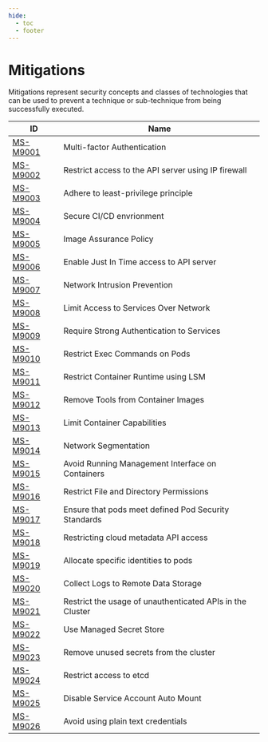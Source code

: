 ```yaml
---
hide:
  - toc
  - footer
---
```


# Mitigations

Mitigations represent security concepts and classes of technologies that can be used to prevent a technique or sub-technique from being successfully executed.

|ID|Name|
|--|----|
|[MS-M9001](./MS-M9001%20Multi-factor%20Authentication.md)|Multi-factor Authentication|
|[MS-M9002](./MS-M9002%20Restrict%20access%20to%20the%20API%20server%20using%20IP%20firewall.md)|Restrict access to the API server using IP firewall|
|[MS-M9003](./MS-M9003%20Adhere%20to%20least-privilege%20principle.md)|Adhere to least-privilege principle|
|[MS-M9004](./MS-M9004%20Secure%20CI%20CD%20environment.md)|Secure CI/CD envrionment|
|[MS-M9005](./MS-M9005/index.md)|Image Assurance Policy|
|[MS-M9006](./MS-M9006%20Enable%20Just%20In%20Time%20access%20to%20API%20server.md)|Enable Just In Time access to API server|
|[MS-M9007](./MS-M9007%20Network%20Intrusion%20Prevention.md)|Network Intrusion Prevention|
|[MS-M9008](./MS-M9008%20Limit%20Access%20to%20Services%20Over%20Network.md)|Limit Access to Services Over Network|
|[MS-M9009](./MS-M9009%20Require%20Strong%20Authentication%20to%20Services.md)|Require Strong Authentication to Services|
|[MS-M9010](./MS-M9010%20Restrict%20Exec%20Commands%20on%20Pods.md)|Restrict Exec Commands on Pods|
|[MS-M9011](./MS-M9011%20Restrict%20Container%20Runtime%20using%20LSM.md)|Restrict Container Runtime using LSM|
|[MS-M9012](./MS-M9012%20Remove%20Tools%20from%20Container%20Images.md)|Remove Tools from Container Images|
|[MS-M9013](./MS-M9013%20Limit%20Container%20Capabilities.md)|Limit Container Capabilities|
|[MS-M9014](./MS-M9014%20Network%20Segmentation.md)|Network Segmentation|
|[MS-M9015](./MS-M9015%20Avoid%20Running%20Management%20Interface%20on%20Containers.md)|Avoid Running Management Interface on Containers|
|[MS-M9016](./MS-M9016%20Restrict%20File%20and%20Directory%20Permissions.md)|Restrict File and Directory Permissions|
|[MS-M9017](./MS-M9017%20Ensure%20that%20pods%20meet%20defined%20Pod%20Security%20Standards.md)|Ensure that pods meet defined Pod Security Standards|
|[MS-M9018](./MS-M9018%20Restricting%20cloud%20metadata%20API%20access.md)|Restricting cloud metadata API access|
|[MS-M9019](./MS-M9019%20Allocate%20specific%20identities%20to%20pods.md)|Allocate specific identities to pods|
|[MS-M9020](./MS-M9020%20Collect%20Logs%20to%20Remote%20Data%20Storage.md)|Collect Logs to Remote Data Storage|
|[MS-M9021](./MS-M9021%20Restrict%20the%20usage%20of%20unauthenticated%20APIs%20in%20the%20Cluster.md)|Restrict the usage of unauthenticated APIs in the Cluster|
|[MS-M9022](./MS-M9022%20Use%20Managed%20Secret%20Store.md)|Use Managed Secret Store|
|[MS-M9023](./MS-M9023%20Remove%20unused%20secrets%20from%20the%20cluster.md)|Remove unused secrets from the cluster|
|[MS-M9024](./MS-M9024%20Restrict%20access%20to%20etcd.md)|Restrict access to etcd|
|[MS-M9025](./MS-M9025%20Disable%20Service%20Account%20Auto%20Mount.md)|Disable Service Account Auto Mount|
|[MS-M9026](./MS-M9026%20Avoid%20using%20plain%20text%20credentials%20in%20configuration%20files.md)|Avoid using plain text credentials|

